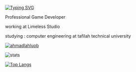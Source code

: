 [![Typing SVG](https://readme-typing-svg.demolab.com?font=Fira+Code&size=29&pause=1000&color=3411F7&center=true&vCenter=true&random=true&width=435&lines=Computer+Engineering+Student;I'm+Game+Developer;I+Love+Robotics)](https://git.io/typing-svg)

Professional Game Developer

working at Limeless Studio

studying : computer engineering at tafilah technical university

<p align="left"> <a href="https://github.com/ryo-ma/github-profile-trophy"><img src="https://github-profile-trophy.vercel.app/?username=ahmadlahluob&rank=SECRET,SSS,SS,S,AAA,AA,A,B,C&theme=dracula" alt="ahmadlahluob" /></a> </p>


![stats](https://github-readme-stats.vercel.app/api?username=ahmadlahluob&include_all_commits=true&show_icons=true&theme=transparent)



[![Top Langs](https://github-readme-stats.vercel.app/api/top-langs/?username=ahmadlahluob&theme=transparent&layout=donut-vertical)](https://github.com/anuraghazra/github-readme-stats)

